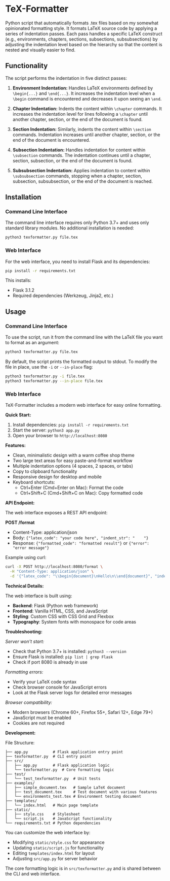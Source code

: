 # TeX-Formatter
Python script that automatically formats .tex files based on my somewhat
opinionated formatting style. It formats LaTeX source code by applying a series
of indentation passes. Each pass handles a specific LaTeX construct (e.g.,
environments, chapters, sections, subsections, subsubsections) by adjusting the
indentation level based on the hierarchy so that the content is nested and
visually easier to find.

## Functionality

The script performs the indentation in five distinct passes:

1.  **Environment Indentation:** Handles LaTeX environments defined by
    `\begin{...}` and `\end{...}`. It increases the indentation level when a
    `\begin` command is encountered and decreases it upon seeing an `\end`.

2.  **Chapter Indentation:** Indents the content within `\chapter` commands. It
    increases the indentation level for lines following a `\chapter` until
    another chapter, section, or the end of the document is found.

3.  **Section Indentation:** Similarly, indents the content within `\section`
    commands. Indentation increases until another chapter, section, or the end
    of the document is encountered.

4.  **Subsection Indentation:** Handles indentation for content within
    `\subsection` commands. The indentation continues until a chapter, section,
    subsection, or the end of the document is found.

5.  **Subsubsection Indentation:** Applies indentation to content within
    `\subsubsection` commands, stopping when a chapter, section, subsection,
    subsubsection, or the end of the document is reached.

## Installation

### Command Line Interface

The command line interface requires only Python 3.7+ and uses only standard library modules. No additional installation is needed:

```bash
python3 texformatter.py file.tex
```

### Web Interface

For the web interface, you need to install Flask and its dependencies:

```bash
pip install -r requirements.txt
```

This installs:
- Flask 3.1.2
- Required dependencies (Werkzeug, Jinja2, etc.)

## Usage

### Command Line Interface

To use the script, run it from the command line with the LaTeX file you want to
format as an argument:

```bash
python3 texformatter.py file.tex
```

By default, the script prints the formatted output to stdout. To modify the file
in place, use the `-i` or `--in-place` flag:

```bash
python3 texformatter.py -i file.tex
python3 texformatter.py --in-place file.tex
```

### Web Interface

TeX-Formatter includes a modern web interface for easy online formatting.

**Quick Start:**
1. Install dependencies: `pip install -r requirements.txt`
2. Start the server: `python3 app.py`
3. Open your browser to `http://localhost:8080`

**Features:**
- Clean, minimalistic design with a warm coffee shop theme
- Two large text areas for easy paste-and-format workflow
- Multiple indentation options (4 spaces, 2 spaces, or tabs)
- Copy to clipboard functionality
- Responsive design for desktop and mobile
- Keyboard shortcuts:
  - Ctrl+Enter (Cmd+Enter on Mac): Format the code
  - Ctrl+Shift+C (Cmd+Shift+C on Mac): Copy formatted code

**API Endpoint:**

The web interface exposes a REST API endpoint:

**POST /format**
- Content-Type: application/json
- Body: `{"latex_code": "your code here", "indent_str": "    "}`
- Response: `{"formatted_code": "formatted result"}` or `{"error": "error message"}`

Example using curl:
```bash
curl -X POST http://localhost:8080/format \
  -H "Content-Type: application/json" \
  -d '{"latex_code": "\\begin{document}\nHello\n\\end{document}", "indent_str": "    "}'
```

**Technical Details:**

The web interface is built using:
- **Backend**: Flask (Python web framework)
- **Frontend**: Vanilla HTML, CSS, and JavaScript
- **Styling**: Custom CSS with CSS Grid and Flexbox
- **Typography**: System fonts with monospace for code areas

**Troubleshooting:**

*Server won't start:*
- Check that Python 3.7+ is installed: `python3 --version`
- Ensure Flask is installed: `pip list | grep Flask`
- Check if port 8080 is already in use

*Formatting errors:*
- Verify your LaTeX code syntax
- Check browser console for JavaScript errors
- Look at the Flask server logs for detailed error messages

*Browser compatibility:*
- Modern browsers (Chrome 60+, Firefox 55+, Safari 12+, Edge 79+)
- JavaScript must be enabled
- Cookies are not required

**Development:**

File Structure:
```
├── app.py           # Flask application entry point
├── texformatter.py  # CLI entry point
├── src/
│   ├── app.py       # Flask application logic
│   └── texformatter.py  # Core formatting logic
├── test/
│   └── test_texformatter.py  # Unit tests
├── examples/
│   ├── simple_document.tex   # Sample LaTeX document
│   ├── test_document.tex     # Test document with various features
│   └── environments_test.tex # Environment testing document
├── templates/
│   └── index.html   # Main page template
├── static/
│   ├── style.css    # Stylesheet
│   └── script.js    # JavaScript functionality
└── requirements.txt # Python dependencies
```

You can customize the web interface by:
- Modifying `static/style.css` for appearance
- Updating `static/script.js` for functionality
- Editing `templates/index.html` for layout
- Adjusting `src/app.py` for server behavior

The core formatting logic is in `src/texformatter.py` and is shared between the CLI and web interface.
